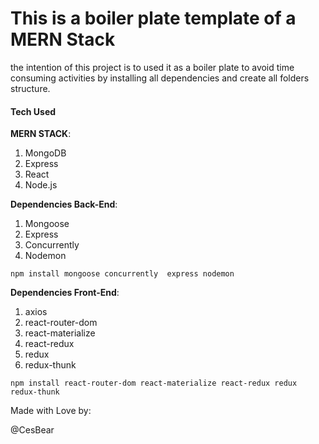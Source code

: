 # This is a boiler plate template of a MERN Stack

the intention of this project is to used it as a boiler plate to avoid time consuming activities  by installing all dependencies and 
create all folders structure.


#### Tech Used

**MERN STACK**:

1. MongoDB
2. Express
3. React
4. Node.js


**Dependencies Back-End**:

1. Mongoose
2. Express
3. Concurrently
4. Nodemon

````
npm install mongoose concurrently  express nodemon
````



**Dependencies Front-End**:
1. axios
2. react-router-dom
3. react-materialize
4. react-redux
5. redux
6. redux-thunk

````
npm install react-router-dom react-materialize react-redux redux redux-thunk
````




Made with Love by:

@CesBear


